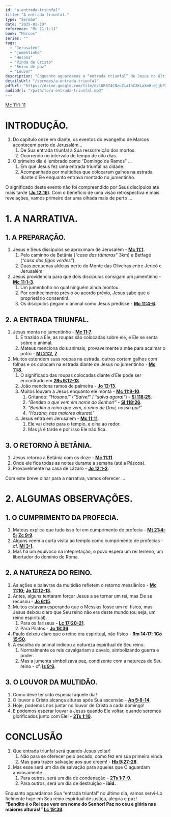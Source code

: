 ```yaml
---
id: "a-entrada-triunfal"
title: "A entrada triunfal."
type: "Sermão"
date: "2025-01-19"
reference: "Mc 11:1-11"
book: "Marcos"
series: ""
tags:
  - "Jerusalém"
  - "jumentinho"
  - "Hosana"
  - "Vinda de Cristo"
  - "Reino de paz"
  - "Louvor"
description: "Enquanto aguardamos a “entrada triunfal” de Jesus no último dia, vamos servi-Lo fielmente hoje em Seu reino espiritual de justiça, alegria e paz!"
detailsUrl: "/sermoes/a-entrada-triunfal"
pdfUrl: "https://drive.google.com/file/d/10R6T4CNzuZia1hC2KLaXmH-djjbP3HWR/view?usp=drive_link"
audioUrl: "/path/to/a-entrada-triunfal.mp3"
---
```

[Mc 11:1-11](https://biblia.com/bible/bb-sbb-ra/Mark%2011.1-11)

# INTRODUÇÃO.

1. Do capítulo onze em diante, os eventos do evangelho de Marcos acontecem perto de Jerusalém...  
   1. De Sua entrada triunfal à Sua ressurreição dos mortos.  
   2. Ocorrendo no intervalo de tempo de oito dias.  
2. O primeiro dia é lembrado como “Domingo de Ramos” ...  
   1. Em que Jesus fez uma entrada triunfal na cidade.  
   2. Acompanhado por multidões que colocaram galhos na estrada diante d’Ele enquanto entrava montado no jumentinho.

O significado deste evento não foi compreendido por Seus discípulos até mais tarde ([**Jo 12:16**](https://biblia.com/bible/bb-sbb-ra/John%2012.16)). Com o benefício de uma visão retrospectiva e mais revelações, vamos primeiro dar uma olhada mais de perto ...

# 1. A NARRATIVA.

##  1. A PREPARAÇÃO.

1. Jesus e Seus discípulos se aproximam de Jerusalém \- [**Mc 11:1**](https://biblia.com/bible/bb-sbb-ra/Mark%2011.1).  
    1. Pelo caminho de Betânia (*“casa das tâmaras”* 3km) e Betfagé (*“casa dos figos verdes”*).  
    2. Duas pequenas aldeias perto do Monte das Oliveiras entre Jericó e Jerusalém.  
2. Jesus providencia para que dois discípulos consigam um jumentinho \- [**Mc 11:1-3**](https://biblia.com/bible/bb-sbb-ra/Mark%2011.1-3).  
    1. Um jumentinho no qual ninguém ainda montou.  
    2. Por conhecimento prévio ou acordo prévio, Jesus sabe que o proprietário consentirá.  
    3. Os discípulos pegam o animal como Jesus predisse \- [**Mc 11:4-6**](https://biblia.com/bible/bb-sbb-ra/Mark%2011.4-6).

##  2. A ENTRADA TRIUNFAL.

1. Jesus monta no jumentinho \- [**Mc 11:7**](https://biblia.com/bible/bb-sbb-ra/Mark%2011.7).  
    1. É trazido a Ele, as roupas são colocadas sobre ele, e Ele se senta sobre o animal.  
    2. Mateus menciona dois animais, provavelmente a mãe para acalmar o potro \- [**Mt 21:2**](https://biblia.com/bible/bb-sbb-ra/Matt%2021.2)**, [7](https://biblia.com/bible/bb-sbb-ra/Mt%2021.7)**.  
2. Muitos estendem suas roupas na estrada, outros cortam galhos com folhas e os colocam na estrada diante de Jesus no jumentinho \- [**Mc 11:8**](https://biblia.com/bible/bb-sbb-ra/Mark%2011.8).  
    1. O significado das roupas colocadas diante d’Ele pode ser encontrado em [**2Rs 9:12-13**](https://biblia.com/bible/bb-sbb-ra/2%20Kings%209.12-13).  
    2. João menciona ramos de palmeira \- [**Jo 12:13**](https://biblia.com/bible/bb-sbb-ra/John%2012.13).  
    3. Muitos louvam a Jesus enquanto ele monta \- [**Mc 11:9-10**](https://biblia.com/bible/bb-sbb-ra/Mark%2011.9-10).  
        1. Gritando: *“Hosana\!”* (*“Salve\!”* / *“salva agora\!”*) \- [**Sl 118:25**](https://biblia.com/bible/bb-sbb-ra/Ps%20118.25).  
        2. *“Bendito o que vem em nome do Senhor\!”* \- [**Sl 118:26**](https://biblia.com/bible/bb-sbb-ra/Ps%20118.26).  
        3. *“Bendito o reino que vem, o reino de Davi, nosso pai\!”*  
        4. *“Hosana, nas maiores alturas\!”*  
    4. Jesus entra em Jerusalém \- [**Mc 11:11**](https://biblia.com/bible/bb-sbb-ra/Mark%2011.11).  
        1. Ele vai direto para o templo, e olha ao redor.  
        2. Mas já é tarde e por isso Ele não fica.

## 3. O RETORNO À BETÂNIA.

1. Jesus retorna a Betânia com os doze \- [**Mc 11:11**](https://biblia.com/bible/bb-sbb-ra/Mark%2011.11).  
2. Onde ele fica todas as noites durante a semana (até a Páscoa).  
3. Provavelmente na casa de Lázaro \- [**Jo 12:1-2**](https://biblia.com/bible/bb-sbb-ra/John%2012.1-2).

Com este breve olhar para a narrativa, vamos oferecer …

# 2. ALGUMAS OBSERVAÇÕES.

## 1. O CUMPRIMENTO DA PROFECIA.

1. Mateus explica que tudo isso foi em cumprimento de profecia \- [**Mt 21:4-5**](https://biblia.com/bible/bb-sbb-ra/Matt%2021.4-5)**; [Zc 9:9](https://biblia.com/bible/bb-sbb-ra/Zech%209.9)**.  
2. Alguns veem a curta visita ao templo como cumprimento de profecias \- cf. [**Ml 3:1**](https://biblia.com/bible/bb-sbb-ra/Mal%203.1).  
3. Mas há um equívoco na intepretação, o povo espera um rei terreno, um libertador do domínio de Roma.

##   2. A NATUREZA DO REINO.

1. As ações e palavras da multidão refletem o retorno messiânico \- [**Mc 11:10**](https://biblia.com/bible/bb-sbb-ra/Mark%2011.10)**; [Jo 12:12-13](https://biblia.com/bible/bb-sbb-ra/John%2012.12-13)**.  
2. Antes, alguns tentaram forçar Jesus a se tornar um rei, mas Ele se recusou \- [**Jo 6:15**](https://biblia.com/bible/bb-sbb-ra/John%206.15).  
3. Muitos estavam esperando que o Messias fosse um rei físico, mas Jesus deixou claro que Seu reino não era deste mundo (ou seja, um reino espiritual).  
    1. Para os fariseus \- [**Lc 17:20-21**](https://biblia.com/bible/bb-sbb-ra/Luke%2017.20-21).  
    2. Para Pilatos \- [**Jo 18:36**](https://biblia.com/bible/bb-sbb-ra/John%2018.36).  
4. Paulo deixou claro que o reino era espiritual, não físico \- [**Rm 14:17**](https://biblia.com/bible/bb-sbb-ra/Rom%2014.17)**; [1Co 15:50](https://biblia.com/bible/bb-sbb-ra/1%20Cor%2015.50)**.  
5. A escolha do animal indicou a natureza espiritual de Seu reino.  
    1. Normalmente os reis cavalgariam a cavalo, simbolizando guerra e poder.  
    2. Mas a jumenta simbolizava paz, condizente com a natureza de Seu reino \- cf. [**Is 9:6**](https://biblia.com/bible/bb-sbb-ra/Isa%209.6).

##   3. O LOUVOR DA MULTIDÃO.

1. Como deve ter sido especial aquele dia\!  
2. O louvor a Cristo alcança alturas após Sua ascensão \- [**Ap 5:8-14**](https://biblia.com/bible/bb-sbb-ra/Rev%205.8-14).  
3. Hoje, podemos nos juntar no louvor de Cristo a cada domingo\!  
4. E podemos esperar louvar a Jesus quando Ele voltar, quando seremos glorificados junto com Ele\! \- [**2Ts 1:10**](https://biblia.com/bible/bb-sbb-ra/2%20Thess%201.10).

# CONCLUSÃO

1. Que entrada triunfal será quando Jesus voltar\!  
   1. Não para se oferecer pelo pecado, como fez em sua primeira vinda  
   2. Mas para trazer salvação aos que creem\! \- [**Hb 9:27-28**](https://biblia.com/bible/bb-sbb-ra/Heb%209.27-28).  
2. Mas esse será um dia de salvação para aqueles que O aguardam ansiosamente...  
   1. Para outros, será um dia de condenação \- [**2Ts 1:7-9**](https://biblia.com/bible/bb-sbb-ra/2%20Thess%201.7-9).  
   2. Para outros, será um dia de destruição \- **ibid.**

Enquanto aguardamos Sua “entrada triunfal” no último dia, vamos servi-Lo fielmente hoje em Seu reino espiritual de justiça, alegria e paz\!  
**“Bendito é o Rei que vem em nome do Senhor\! Paz no céu e glória nas maiores alturas\!” [Lc 19:38](https://biblia.com/bible/bb-sbb-ra/Luke%2019.38)**. 